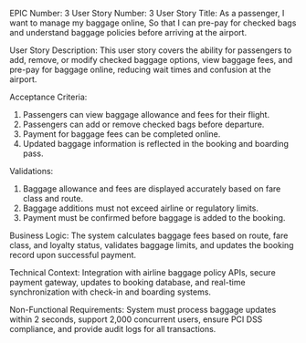 EPIC Number: 3
User Story Number: 3
User Story Title: As a passenger, I want to manage my baggage online, So that I can pre-pay for checked bags and understand baggage policies before arriving at the airport.

User Story Description: This user story covers the ability for passengers to add, remove, or modify checked baggage options, view baggage fees, and pre-pay for baggage online, reducing wait times and confusion at the airport.

Acceptance Criteria:
1. Passengers can view baggage allowance and fees for their flight.
2. Passengers can add or remove checked bags before departure.
3. Payment for baggage fees can be completed online.
4. Updated baggage information is reflected in the booking and boarding pass.

Validations:
1. Baggage allowance and fees are displayed accurately based on fare class and route.
2. Baggage additions must not exceed airline or regulatory limits.
3. Payment must be confirmed before baggage is added to the booking.

Business Logic: The system calculates baggage fees based on route, fare class, and loyalty status, validates baggage limits, and updates the booking record upon successful payment.

Technical Context: Integration with airline baggage policy APIs, secure payment gateway, updates to booking database, and real-time synchronization with check-in and boarding systems.

Non-Functional Requirements: System must process baggage updates within 2 seconds, support 2,000 concurrent users, ensure PCI DSS compliance, and provide audit logs for all transactions.